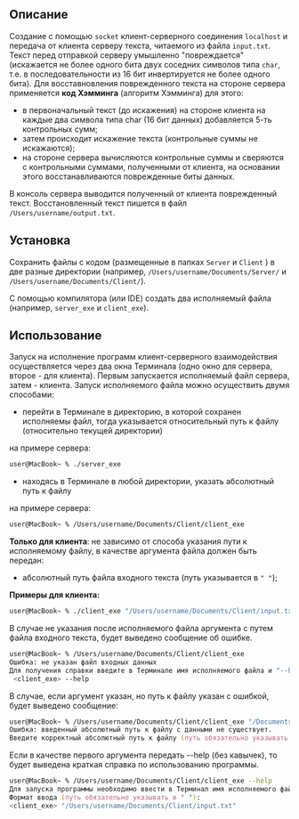 ## Описание
Создание с помощью `socket` клиент-серверного соединения `localhost` и передача от клиента серверу текста, читаемого из файла `input.txt`.
Текст перед отправкой серверу умышленно "повреждается" (искажается не более одного бита двух соседних символов типа `char`, т.е. в последовательности из 16 бит инвертируется не более одного бита).
Для восставновления поврежденного текста на стороне сервера применяется **код Хэмминга** (алгоритм Хэмминга) для этого:
 
* в первоначальный текст (до искажения) на стороне клиента на каждые два символа типа char (16 бит данных) добавляется 5-ть контрольных сумм;
* затем происходит искажение текста (контрольные суммы не искажаются);
* на стороне сервера вычисляются контрольные суммы и сверяются с контрольными суммами, полученными от клиента, на основании этого восстанавливаются поврежденные биты данных.

В консоль сервера выводится полученный от клиента поврежденный текст. Восстановленный текст пишется в файл `/Users/username/output.txt`.
## Установка
Сохранить файлы с кодом (размещенные в папках `Server` и `Client` ) в две разные директории (например, `/Users/username/Documents/Server/` и `/Users/username/Documents/Client/`).

С помощью компилятора (или IDE) создать два исполняемый файла (например, `server_exe` и `client_exe`).
## Использование
Запуск на исполнение программ клиент-серверного взаимодействия осуществляется через два окна Терминала (одно окно для сервера, второе - для клиента).
Первым запускается исполняемый файл сервера, затем - клиента.
Запуск исполняемого файла можно осуществить двумя способами:
* перейти в Терминале в директорию, в которой сохранен исполняемы файл, тогда указывается относительный путь к файлу
 (относительно текущей директории)
 
 на примере сервера:
```zsh
user@MacBook~ % ./server_exe
```
* находясь в Терминале в любой директории, указать абсолютный путь к файлу

на примере сервера:
```zsh
user@MacBook~ % /Users/username/Documents/Client/client_exe
```
**Только для клиента**: не зависимо от способа указания пути к исполняемому файлу, в качестве аргумента файла должен быть передан:
* абсолютный путь файла входного текста (путь указывается в `" "`);

**Примеры для клиента:**
```zsh
user@MacBook~ % ./client_exe "/Users/username/Documents/Client/input.txt"
```
В случае не указания после исполняемого файла  аргумента c путем файла входного текста, будет выведено сообщение об ошибке.
```zsh
user@MacBook~ % /Users/username/Documents/Client/client_exe 
Ошибка: не указан файл входных данных
Для получения справки введите в Терминале имя исполняемого файла и "--help" в следующем формате:
 <client_exe> --help
```

В случае, если аргумент указан, но путь к файлу указан с ошибкой, будет выведено сообщение:
```zsh
user@MacBook~ % /Users/username/Documents/Client/client_exe "/Documents/Client/input.txt" 
Ошибка: введенный абсолютный путь к файлу с данными не существует.
Введите корректный абсолютный путь к файлу (путь обязательно указывать в " ") и повторите запуск программы.
```
 
Если в качестве первого аргумента передать --help (без кавычек), то будет выведена краткая справка по использованию программы.
```zsh
user@MacBook~ % /Users/username/Documents/Client/client_exe --help
Для запуска программы необходимо ввести в Терминал имя исполняемого файла и аргумент программы в виде абсолютного пути к файлу с данными.
Формат ввода (путь обязательно указывать в " "):
<client_exe> "/Users/username/Documents/Client/input.txt"
```


